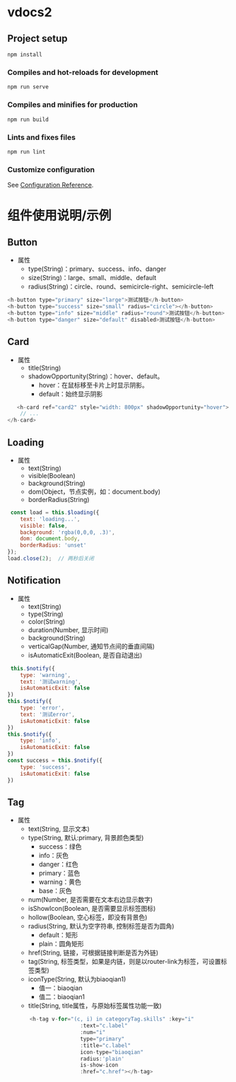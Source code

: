 # vdocs2

## Project setup

```
npm install
```

### Compiles and hot-reloads for development

```
npm run serve
```

### Compiles and minifies for production

```
npm run build
```

### Lints and fixes files

```
npm run lint
```

### Customize configuration

See [Configuration Reference](https://cli.vuejs.org/config/).

# 组件使用说明/示例

## Button

- 属性
    - type(String)：primary、success、info、danger
    - size(String)：large、small、middle、default
    - radius(String)：circle、round、semicircle-right、semicircle-left

```js
<h-button type="primary" size="large">测试按钮</h-button>
<h-button type="success" size="small" radius="circle"></h-button>
<h-button type="info" size="middle" radius="round">测试按钮</h-button>
<h-button type="danger" size="default" disabled>测试按钮</h-button>
```

## Card

- 属性
    - title(String)
    - shadowOpportunity(String)：hover、default。
        - hover：在鼠标移至卡片上时显示阴影。
        - default：始终显示阴影

```js
   <h-card ref="card2" style="width: 800px" shadowOpportunity="hover">
    // ...
</h-card>
```

## Loading

- 属性
    - text(String)
    - visible(Boolean)
    - background(String)
    - dom(Object，节点实例，如：document.body)
    - borderRadius(String)

```js
 const load = this.$loading({
    text: 'loading...',
    visible: false,
    background: 'rgba(0,0,0, .3)',
    dom: document.body,
    borderRadius: 'unset'
});
load.close(2);  // 两秒后关闭
```

## Notification

- 属性
    - text(String)
    - type(String)
    - color(String)
    - duration(Number, 显示时间)
    - background(String)
    - verticalGap(Number, 通知节点间的垂直间隔)
    - isAutomaticExit(Boolean, 是否自动退出)

```js
 this.$notify({
    type: 'warning',
    text: '测试warning',
    isAutomaticExit: false
})
this.$notify({
    type: 'error',
    text: '测试error',
    isAutomaticExit: false
})
this.$notify({
    type: 'info',
    isAutomaticExit: false
})
const success = this.$notify({
    type: 'success',
    isAutomaticExit: false
})
```

## Tag
- 属性
  - text(String, 显示文本)
  - type(String, 默认:primary, 背景颜色类型)
    - success：绿色
    - info：灰色
    - danger：红色
    - primary：蓝色
    - warning：黄色
    - base：灰色
  - num(Number, 是否需要在文本右边显示数字)
  - isShowIcon(Boolean, 是否需要显示标签图标)
  - hollow(Boolean, 空心标签，即没有背景色)
  - radius(String, 默认为空字符串, 控制标签是否为圆角)
    - default：矩形 
    - plain：圆角矩形
  - href(String, 链接，可根据链接判断是否为外链)
  - tag(String, 标签类型，如果是内链，则是以router-link为标签，可设置标签类型)
  - iconType(String, 默认为biaoqian1)
    - 值一：biaoqian
    - 值二：biaoqian1
  - title(String, title属性，与原始标签属性功能一致)
```js
       <h-tag v-for="(c, i) in categoryTag.skills" :key="i"
                       :text="c.label"
                       :num="i"
                       type="primary"
                       :title="c.label"
                       icon-type="biaoqian"
                       radius:'plain'
                       is-show-icon
                       :href="c.href"></h-tag>
```